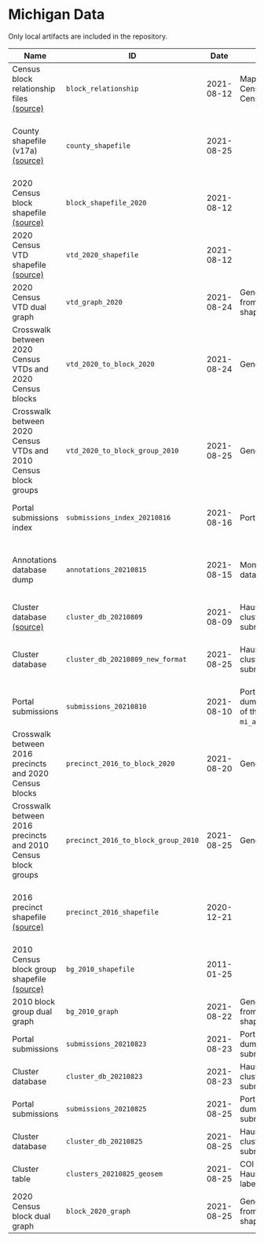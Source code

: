 # Michigan Data

Only local artifacts are included in the repository.

| Name | ID | Date | Description | Author(s) | References | Type | Local? | Path |
|------|----|------|-------------|-----------|------------|------|--------|------|
| Census block relationship files [(source)](https://www2.census.gov/geo/docs/maps-data/data/rel2020/t10t20/TAB2010_TAB2020_ST26.zip) | `block_relationship` | 2021-08-12 | Mappings between 2010 Census blocks and 2020 Census blocks. | United States Census Bureau | [U.S. Census relationship files](https://www.census.gov/geographies/reference-files/time-series/geo/relationship-files.html) | `table` | ❌ | `tab2010_tab2020_st26_mi.txt` |
| County shapefile (v17a) [(source)](https://opendata.arcgis.com/api/v3/datasets/67a8ff23b5f54f15b7133b8c30981441_0/downloads/data?format=shp&spatialRefId=3078) | `county_shapefile` | 2021-08-25 |  | Michigan GIS Open Data | [Michigan GIS Open Data](https://gis-michigan.opendata.arcgis.com/), [Counties (v17a) on ArcGIS](https://gis-michigan.opendata.arcgis.com/datasets/67a8ff23b5f54f15b7133b8c30981441_0/about) | `shapefile_zip` | ❌ | `mi_counties_v17a` |
| 2020 Census block shapefile [(source)](https://www2.census.gov/geo/tiger/TIGER2020/TABBLOCK20/tl_2020_26_tabblock20.zip) | `block_shapefile_2020` | 2021-08-12 |  | United States Census Bureau | [U.S. Census TIGER/Line shapefiles](https://www.census.gov/geographies/mapping-files/time-series/geo/tiger-line-file.html) | `shapefile_zip` | ❌ | `tl_2020_26_tabblock20` |
| 2020 Census VTD shapefile [(source)](https://www2.census.gov/geo/tiger/TIGER2020PL/STATE/26_MICHIGAN/26/tl_2020_26_vtd20.zip) | `vtd_2020_shapefile` | 2021-08-12 |  | United States Census Bureau | [U.S. Census TIGER/Line shapefiles](https://www.census.gov/geographies/mapping-files/time-series/geo/tiger-line-file.html) | `shapefile_zip` | ❌ | `tl_2020_26_vtd20` |
| 2020 Census VTD dual graph | `vtd_graph_2020` | 2021-08-24 | Generated with GerryChain from `tl_2020_26_vtd20` shapefile. | Parker Rule |  | `json` | ✅ | `tl_2020_26_vtd20.json` |
| Crosswalk between 2020 Census VTDs and 2020 Census blocks | `vtd_2020_to_block_2020` | 2021-08-24 | Generated with maup. | Parker Rule |  | `json` | ✅ | `mi_2020_vtds_to_2020_blocks.json` |
| Crosswalk between 2020 Census VTDs and 2010 Census block groups | `vtd_2020_to_block_group_2010` | 2021-08-25 | Generated with maup. | Parker Rule |  | `json` | ✅ | `mi_2020_vtds_to_2010_block_groups.json` |
| Portal submissions index | `submissions_index_20210816` | 2021-08-16 | Portal submissions | Parker Rule | [MICRC Public Comment Portal](https://www.michigan-mapping.org/) | `json` | ✅ | `mi_submissions_index_20210816.json` |
| Annotations database dump | `annotations_20210815` | 2021-08-15 | MongoDB annotations database dump. | MGGG annotators, Maxwell Fan, Parker Rule |  | `json` | ✅ | `MI_dump_20210815.jsonl` |
| Cluster database [(source)](https://drive.google.com/uc?id=18GDj1roCxOloQhJiKca4aHQ6eXdcLmjb) | `cluster_db_20210809` | 2021-08-09 | Hausdorff distance-based clusters generated on COI submissions. | Parker Edwards, Ari Stern |  | `pickle` | ❌ | `mi_cluster_db_20210809.pkl` |
| Cluster database | `cluster_db_20210809_new_format` | 2021-08-25 | Hausdorff distance-based clusters generated on COI submissions (new format). | Parker Edwards, Parker Rule, Ari Stern |  | `pickle` | ✅ | `mi_cluster_db_20210809_new_format.pkl` |
| Portal submissions | `submissions_20210810` | 2021-08-10 | Portal submissions database dump (columns are a subset of those in `mi_all_subs_pseudo_cois.csv`). | Parker Rule, Robbie Veglahn |  | `table` | ✅ | `mi_comments_20210809.csv` |
| Crosswalk between 2016 precincts and 2020 Census blocks | `precinct_2016_to_block_2020` | 2021-08-20 | Generated with maup. | Parker Rule |  | `json` | ✅ | `mi_2016_precincts_to_2020_blocks.json` |
| Crosswalk between 2016 precincts and 2010 Census block groups | `precinct_2016_to_block_group_2010` | 2021-08-25 | Generated with maup. | Parker Rule |  | `json` | ✅ | `mi_2016_precincts_to_2010_block_groups.json` |
| 2016 precinct shapefile [(source)](https://raw.githubusercontent.com/mggg-states/MI-shapefiles/35065e4eca3658fd6c10bfabc11cc12448014674/MI.zip) | `precinct_2016_shapefile` | 2020-12-21 |  | MGGG | [mggg-states repository](https://github.com/mggg-states/MI-shapefiles), [Michigan GIS Open Data](https://gis-michigan.opendata.arcgis.com/) | `shapefile_zip` | ❌ | `MI_precincts_2016` |
| 2010 Census block group shapefile [(source)](https://www2.census.gov/geo/tiger/TIGER2010/BG/2010/tl_2010_26_bg10.zip) | `bg_2010_shapefile` | 2011-01-25 |  | United States Census Bureau | [U.S. Census TIGER/Line shapefiles](https://www.census.gov/geographies/mapping-files/time-series/geo/tiger-line-file.html) | `shapefile_zip` | ❌ | `tl_2010_26_bg10` |
| 2010 block group dual graph | `bg_2010_graph` | 2021-08-22 | Generated with GerryChain from `tl_2010_26_bg10` shapefile. | Parker Rule |  | `json` | ✅ | `tl_2010_26_bg10.json` |
| Portal submissions | `submissions_20210823` | 2021-08-23 | Portal submissions database dump (with media market submissions excluded). | Parker Rule |  | `table` | ✅ | `mi_submissions_20210823.csv` |
| Cluster database | `cluster_db_20210823` | 2021-08-23 | Hausdorff distance-based clusters generated on COI submissions. | Parker Rule |  | `pickle` | ✅ | `mi_cluster_db_20210823.pkl` |
| Portal submissions | `submissions_20210825` | 2021-08-25 | Portal submissions database dump (with media market submissions excluded). | Parker Rule |  | `table` | ✅ | `mi_submissions_20210825.csv` |
| Cluster database | `cluster_db_20210825` | 2021-08-25 | Hausdorff distance-based clusters generated on COI submissions. | Parker Rule |  | `pickle` | ✅ | `mi_cluster_db_20210825.pkl` |
| Cluster table | `clusters_20210825_geosem` | 2021-08-25 | COI clusters based on Hausdorff distances and text labels. | Parker Rule |  | `table` | ✅ | `mi_clusters_20210825_geosem_augmented.csv` |
| 2020 Census block dual graph | `block_2020_graph` | 2021-08-25 | Generated with GerryChain from `tl_2020_26_tabblock20` shapefile. | Parker Rule |  | `json` | ✅ | `tl_2020_26_tabblock20.json` |
